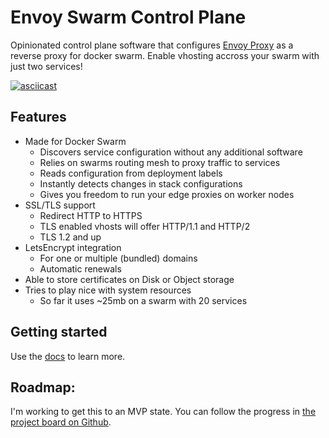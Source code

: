 # Envoy Swarm Control Plane
Opinionated control plane software that configures [Envoy Proxy](https://www.envoyproxy.io/) as a reverse proxy for 
docker swarm. Enable vhosting accross your swarm with just two services!

[![asciicast](https://asciinema.org/a/LEu3l3sLfIVVA6GomAh5cn0Mo.svg)](https://asciinema.org/a/LEu3l3sLfIVVA6GomAh5cn0Mo)

## Features

- Made for Docker Swarm 
  - Discovers service configuration without any additional software
  - Relies on swarms routing mesh to proxy traffic to services
  - Reads configuration from deployment labels
  - Instantly detects changes in stack configurations
  - Gives you freedom to run your edge proxies on worker nodes
- SSL/TLS support
  - Redirect HTTP to HTTPS
  - TLS enabled vhosts will offer HTTP/1.1 and HTTP/2
  - TLS 1.2 and up
- LetsEncrypt integration
  - For one or multiple (bundled) domains
  - Automatic renewals
- Able to store certificates on Disk or Object storage
- Tries to play nice with system resources
  - So far it uses ~25mb on a swarm with 20 services

## Getting started
Use the [docs](https://nstapelbroek.github.io/envoy-swarm-control-plane/) to learn more.
  
## Roadmap:
I'm working to get this to an MVP state.
You can follow the progress in [the project board on Github](https://github.com/nstapelbroek/envoy-swarm-control-plane/projects/1). 